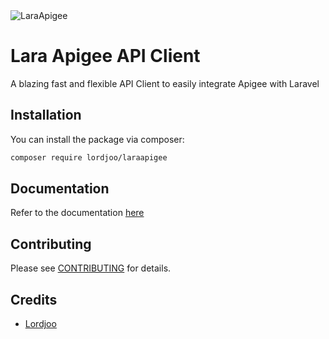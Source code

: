 <img src="https://lordjoo.github.io/laraapigee/logo.svg" alt="LaraApigee">


# Lara Apigee API Client
A blazing fast and flexible API Client to easily integrate Apigee with Laravel


## Installation

You can install the package via composer:

```bash
composer require lordjoo/laraapigee
```

## Documentation
Refer to the documentation [here](https://lordjoo.github.io/laraapigee/)

## Contributing
Please see [CONTRIBUTING](CONTRIBUTING.md) for details.

## Credits
- [Lordjoo](https://linkedin.com/in/lordjoo)

